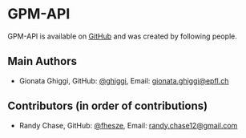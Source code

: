 # GPM-API

GPM-API is available on [GitHub](https://github.com/ghiggi/gpm_api) and was created by following people.

## Main Authors

- Gionata Ghiggi, GitHub: [@ghiggi](https://github.com/ghiggi), Email:  <gionata.ghiggi@epfl.ch>

## Contributors (in order of contributions)

- Randy Chase, GitHub: [@fhesze](https://github.com/dopplerchase), Email: <randy.chase12@gmail.com>
